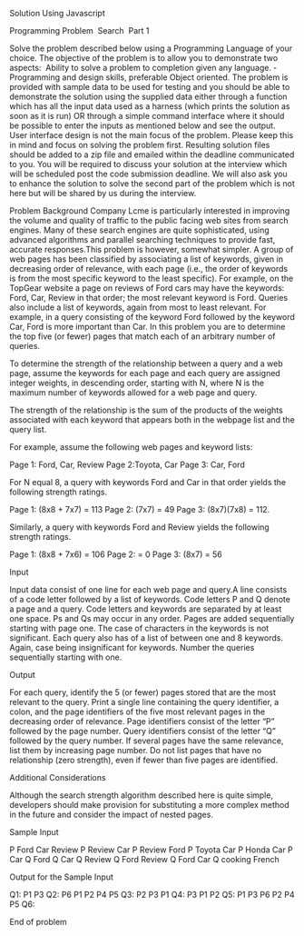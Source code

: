 Solution Using Javascript

Programming Problem ­ Search ­ Part 1


Solve the problem described below using  a Programming Language of your choice. 
The objective of the problem is to allow you to demonstrate two aspects:
­ Ability to solve a problem to completion given any language. 
­ Programming and design skills, preferable Object oriented.
The problem is provided with sample data to be used for testing and you should be able to demonstrate the solution using the supplied data either through a function which has all the input data used as a harness (which prints the solution as soon as it is run) OR through a simple command interface where it should be possible to enter the inputs as mentioned below and see the output.
User interface design is not the main focus of the problem. Please keep this in mind and focus on solving the problem first.
Resulting solution files should be added to a zip file and emailed within the deadline communicated to you. You will be required to discuss your solution at the interview which will be scheduled post the code submission deadline. We will also ask you to enhance the solution to solve the second part of the problem which is not here but will be shared by us during the interview.

Problem Background
Company Lcme is particularly interested in improving the volume and quality of traffic to the public facing web sites from search engines. Many of these search engines are quite sophisticated, using advanced algorithms and parallel searching techniques to provide fast, accurate responses.This problem is however, somewhat simpler.
A group of web pages has been classified by associating a list of keywords, given in decreasing order of relevance, with each page (i.e., the order of keywords is from the most specific keyword to the least specific). For example, on the TopGear website a page on reviews of Ford cars may have the keywords: Ford, Car, Review in that order; the most relevant keyword is Ford.
Queries also include a list of keywords, again from most to least relevant. For example, in a query consisting of the keyword Ford followed by the keyword Car, Ford is more important than Car.
In this problem you are to determine the top five (or fewer) pages that match each of an arbitrary number of queries.
 
 To determine the strength of the relationship between a query and a web page, assume the keywords for each page and each query are assigned integer weights, in descending
order, starting with N, where N is the maximum number of keywords allowed for a web page and query.

The strength of the relationship is the sum of the products of the weights associated with each keyword that appears both in the webpage list and the query list.

For example, assume the following web pages and keyword lists:


Page 1: Ford, Car, Review 
Page 2:Toyota, Car
Page 3: Car, Ford

For N equal 8, a query with keywords Ford and Car in that order yields the following strength ratings.

Page 1: (8x8 + 7x7) = 113 Page 2: (7x7) = 49
Page 3: (8x7)(7x8) = 112.

Similarly, a query with keywords Ford and Review yields the following strength ratings.

Page 1: (8x8 + 7x6) = 106 Page 2: = 0
Page 3: (8x7) = 56

Input

Input data consist of one line for each web page and query.A line consists of a code letter followed by a list of keywords. Code letters P and Q denote a page and a query. Code letters and keywords are separated by at least one space. Ps and Qs may occur in any order.
Pages are added sequentially starting with page one. The case of characters in the keywords is not significant. Each query also has of a list of between one and 8 keywords. Again, case being insignificant for keywords. Number the queries sequentially starting with one.

Output

For each query, identify the 5 (or fewer) pages stored that are the most relevant to the query. Print a single line containing the query identifier, a colon, and the page identifiers of the five most relevant pages in the decreasing order of relevance. Page identifiers consist of the letter “P” followed by the page number. Query identifiers consist of the letter “Q” followed by the query number. If several pages have the same relevance, list them by increasing page number. Do not list pages that have no relationship (zero strength), even if fewer than five pages are identified.

Additional Considerations

Although the search strength algorithm described here is quite simple, developers should make provision for substituting a more complex method in the future and consider the impact of nested pages.


Sample Input

P Ford Car Review 
P Review Car
P Review Ford
P Toyota Car
P Honda Car 
P Car
Q Ford
Q Car
Q Review
Q Ford Review
Q Ford Car
Q cooking French



Output for the Sample Input

Q1: P1 P3 
Q2: P6 P1 P2 P4 P5 
Q3: P2 P3 P1 
Q4: P3 P1 P2 
Q5: P1 P3 P6 P2 P4 P5 
Q6: 

End of problem
